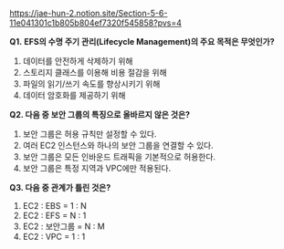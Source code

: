 https://jae-hun-2.notion.site/Section-5-6-11e041301c1b805b804ef7320f545858?pvs=4

**Q1.** **EFS의 수명 주기 관리(Lifecycle Management)의 주요 목적은 무엇인가?**

1. 데이터를 안전하게 삭제하기 위해
2. 스토리지 클래스를 이용해 비용 절감을 위해
3. 파일의 읽기/쓰기 속도를 향상시키기 위해
4. 데이터 암호화를 제공하기 위해

**Q2. 다음 중 보안 그룹의 특징으로 올바르지 않은 것은?**

1. 보안 그룹은 허용 규칙만 설정할 수 있다.
2. 여러 EC2 인스턴스와 하나의 보안 그룹을 연결할 수 있다.
3. 보안 그룹은 모든 인바운드 트래픽을 기본적으로 허용한다.
4. 보안 그룹은 특정 지역과 VPC에만 적용된다.

**Q3.  다음 중 관계가 틀린 것은?**

1. EC2 : EBS = 1 : N
2. EC2 : EFS = N : 1
3. EC2 : 보안그룹 = N : M
4. EC2 : VPC = 1 : 1
